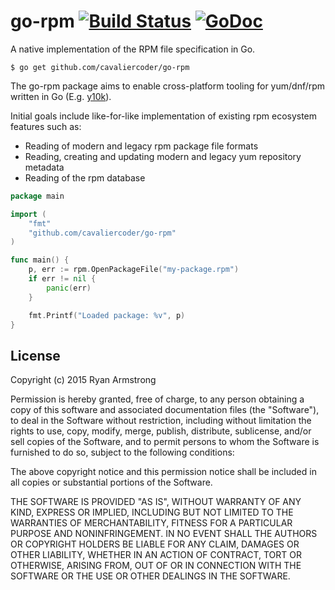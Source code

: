 # go-rpm [![Build Status](https://travis-ci.org/cavaliercoder/go-rpm.svg?branch=master)](https://travis-ci.org/cavaliercoder/go-rpm) [![GoDoc](https://godoc.org/github.com/cavaliercoder/go-rpm?status.svg)](https://godoc.org/github.com/cavaliercoder/go-rpm)

A native implementation of the RPM file specification in Go.

	$ go get github.com/cavaliercoder/go-rpm


The go-rpm package aims to enable cross-platform tooling for yum/dnf/rpm
written in Go (E.g. [y10k](https://github.com/cavaliercoder/y10k)).

Initial goals include like-for-like implementation of existing rpm ecosystem
features such as:

* Reading of modern and legacy rpm package file formats
* Reading, creating and updating modern and legacy yum repository metadata
* Reading of the rpm database

```go
package main

import (
	"fmt"
	"github.com/cavaliercoder/go-rpm"
)

func main() {
	p, err := rpm.OpenPackageFile("my-package.rpm")
	if err != nil {
		panic(err)
	}

	fmt.Printf("Loaded package: %v", p)
}
```


## License

Copyright (c) 2015 Ryan Armstrong 

Permission is hereby granted, free of charge, to any person obtaining a copy
of this software and associated documentation files (the "Software"), to deal
in the Software without restriction, including without limitation the rights
to use, copy, modify, merge, publish, distribute, sublicense, and/or sell
copies of the Software, and to permit persons to whom the Software is
furnished to do so, subject to the following conditions:

The above copyright notice and this permission notice shall be included in
all copies or substantial portions of the Software.

THE SOFTWARE IS PROVIDED "AS IS", WITHOUT WARRANTY OF ANY KIND, EXPRESS OR
IMPLIED, INCLUDING BUT NOT LIMITED TO THE WARRANTIES OF MERCHANTABILITY,
FITNESS FOR A PARTICULAR PURPOSE AND NONINFRINGEMENT.  IN NO EVENT SHALL THE
AUTHORS OR COPYRIGHT HOLDERS BE LIABLE FOR ANY CLAIM, DAMAGES OR OTHER
LIABILITY, WHETHER IN AN ACTION OF CONTRACT, TORT OR OTHERWISE, ARISING FROM,
OUT OF OR IN CONNECTION WITH THE SOFTWARE OR THE USE OR OTHER DEALINGS IN
THE SOFTWARE.
